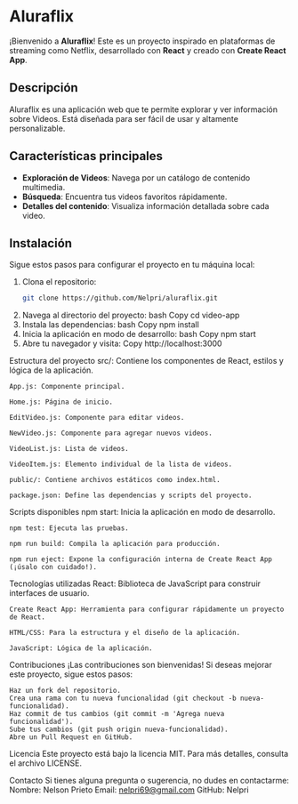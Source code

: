 # Aluraflix

¡Bienvenido a **Aluraflix**! Este es un proyecto inspirado en plataformas de streaming como Netflix, desarrollado con **React** y creado con **Create React App**.

## Descripción

Aluraflix es una aplicación web que te permite explorar y ver información sobre Videos. Está diseñada para ser fácil de usar y altamente personalizable.

## Características principales

- **Exploración de Videos**: Navega por un catálogo de contenido multimedia.
- **Búsqueda**: Encuentra tus videos favoritos rápidamente.
- **Detalles del contenido**: Visualiza información detallada sobre cada video.

## Instalación

Sigue estos pasos para configurar el proyecto en tu máquina local:

1. Clona el repositorio:
   ```bash
   git clone https://github.com/Nelpri/aluraflix.git
2. Navega al directorio del proyecto:
    bash
    Copy
    cd video-app
3.  Instala las dependencias:
    bash
    Copy
    npm install
4. Inicia la aplicación en modo de desarrollo:
    bash
    Copy
    npm start
5. Abre tu navegador y visita:
    Copy
    http://localhost:3000

Estructura del proyecto
    src/: Contiene los componentes de React, estilos y lógica de la aplicación.

    App.js: Componente principal.

    Home.js: Página de inicio.

    EditVideo.js: Componente para editar videos.

    NewVideo.js: Componente para agregar nuevos videos.

    VideoList.js: Lista de videos.

    VideoItem.js: Elemento individual de la lista de videos.

    public/: Contiene archivos estáticos como index.html.

    package.json: Define las dependencias y scripts del proyecto.

Scripts disponibles
    npm start: Inicia la aplicación en modo de desarrollo.

    npm test: Ejecuta las pruebas.

    npm run build: Compila la aplicación para producción.

    npm run eject: Expone la configuración interna de Create React App (¡úsalo con cuidado!).

Tecnologías utilizadas
    React: Biblioteca de JavaScript para construir interfaces de usuario.

    Create React App: Herramienta para configurar rápidamente un proyecto de React.

    HTML/CSS: Para la estructura y el diseño de la aplicación.

    JavaScript: Lógica de la aplicación.

Contribuciones
¡Las contribuciones son bienvenidas! Si deseas mejorar este proyecto, sigue estos pasos:

    Haz un fork del repositorio.
    Crea una rama con tu nueva funcionalidad (git checkout -b nueva-funcionalidad).
    Haz commit de tus cambios (git commit -m 'Agrega nueva funcionalidad').
    Sube tus cambios (git push origin nueva-funcionalidad).
    Abre un Pull Request en GitHub.

Licencia
Este proyecto está bajo la licencia MIT. Para más detalles, consulta el archivo LICENSE.

Contacto
    Si tienes alguna pregunta o sugerencia, no dudes en contactarme:
    Nombre: Nelson Prieto
    Email: nelpri69@gmail.com
    GitHub: Nelpri

